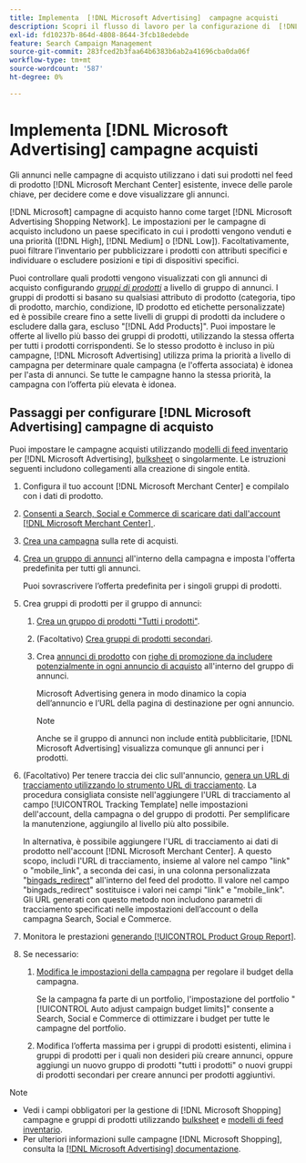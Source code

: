 ```yaml
---
title: Implementa  [!DNL Microsoft Advertising]  campagne acquisti
description: Scopri il flusso di lavoro per la configurazione di  [!DNL Microsoft Advertising]  campagne di acquisto.
exl-id: fd10237b-864d-4808-8644-3fcb18edebde
feature: Search Campaign Management
source-git-commit: 283fced2b3faa64b6383b6ab2a41696cba0da06f
workflow-type: tm+mt
source-wordcount: '587'
ht-degree: 0%

---
```


# Implementa [!DNL Microsoft Advertising] campagne acquisti

Gli annunci nelle campagne di acquisto utilizzano i dati sui prodotti nel feed di prodotto [!DNL Microsoft Merchant Center] esistente, invece delle parole chiave, per decidere come e dove visualizzare gli annunci.

[!DNL Microsoft] campagne di acquisto hanno come target [!DNL Microsoft Advertising Shopping Network]. Le impostazioni per le campagne di acquisto includono un paese specificato in cui i prodotti vengono venduti e una priorità ([!DNL High], [!DNL Medium] o [!DNL Low]). Facoltativamente, puoi filtrare l’inventario per pubblicizzare i prodotti con attributi specifici e individuare o escludere posizioni e tipi di dispositivi specifici.

Puoi controllare quali prodotti vengono visualizzati con gli annunci di acquisto configurando *[gruppi di prodotti](/help/search-social-commerce/campaign-management/campaigns/product-group-about.md)* a livello di gruppo di annunci. I gruppi di prodotti si basano su qualsiasi attributo di prodotto (categoria, tipo di prodotto, marchio, condizione, ID prodotto ed etichette personalizzate) ed è possibile creare fino a sette livelli di gruppi di prodotti da includere o escludere dalla gara, escluso &quot;[!DNL Add Products]&quot;. Puoi impostare le offerte al livello più basso dei gruppi di prodotti, utilizzando la stessa offerta per tutti i prodotti corrispondenti. Se lo stesso prodotto è incluso in più campagne, [!DNL Microsoft Advertising] utilizza prima la priorità a livello di campagna per determinare quale campagna (e l&#39;offerta associata) è idonea per l&#39;asta di annunci. Se tutte le campagne hanno la stessa priorità, la campagna con l’offerta più elevata è idonea.

## Passaggi per configurare [!DNL Microsoft Advertising] campagne di acquisto

Puoi impostare le campagne acquisti utilizzando [modelli di feed inventario](/help/search-social-commerce/campaign-management/inventory-feeds/inventory-feeds-about.md) per [!DNL Microsoft Advertising], [bulksheet](/help/search-social-commerce/campaign-management/bulksheets/bulksheet-about.md) o singolarmente. Le istruzioni seguenti includono collegamenti alla creazione di singole entità.

1. Configura il tuo account [!DNL Microsoft Merchant Center] e compilalo con i dati di prodotto.

1. [Consenti a Search, Social e Commerce di scaricare dati dall&#39;account [!DNL Microsoft Merchant Center] &#x200B;](/help/search-social-commerce/campaign-management/accounts/merchant-account-manage.md).

1. [Crea una campagna](/help/search-social-commerce/campaign-management/campaigns/campaign-manage.md) sulla rete di acquisti.

1. [Crea un gruppo di annunci](/help/search-social-commerce/campaign-management/campaigns/ad-group-manage.md) all&#39;interno della campagna e imposta l&#39;offerta predefinita per tutti gli annunci.

   Puoi sovrascrivere l’offerta predefinita per i singoli gruppi di prodotti.

1. Crea gruppi di prodotti per il gruppo di annunci:

   1. [Crea un gruppo di prodotti &quot;Tutti i prodotti&quot;](/help/search-social-commerce/campaign-management/campaigns/product-group-manage.md).

   1. (Facoltativo) [Crea gruppi di prodotti secondari](/help/search-social-commerce/campaign-management/campaigns/product-group-manage.md).

   1. Crea [annunci di prodotto](/help/search-social-commerce/campaign-management/campaigns/ad-manage.md) con [righe di promozione da includere potenzialmente in ogni annuncio di acquisto](/help/search-social-commerce/campaign-management/campaigns/product-group-settings-microsoft.md) all&#39;interno del gruppo di annunci.

      Microsoft Advertising genera in modo dinamico la copia dell’annuncio e l’URL della pagina di destinazione per ogni annuncio.

      >[!NOTE]
      >
      >Anche se il gruppo di annunci non include entità pubblicitarie, [!DNL Microsoft Advertising] visualizza comunque gli annunci per i prodotti.

1. (Facoltativo) Per tenere traccia dei clic sull&#39;annuncio, [genera un URL di tracciamento utilizzando lo strumento URL di tracciamento](/help/search-social-commerce/tools/click-tracking-url-generate.md). La procedura consigliata consiste nell&#39;aggiungere l&#39;URL di tracciamento al campo [!UICONTROL Tracking Template] nelle impostazioni dell&#39;account, della campagna o del gruppo di prodotti. Per semplificare la manutenzione, aggiungilo al livello più alto possibile.

   In alternativa, è possibile aggiungere l&#39;URL di tracciamento ai dati di prodotto nell&#39;account [!DNL Microsoft Merchant Center]. A questo scopo, includi l&#39;URL di tracciamento, insieme al valore nel campo &quot;link&quot; o &quot;mobile_link&quot;, a seconda dei casi, in una colonna personalizzata &quot;[bingads_redirect](https://help.ads.microsoft.com/#apex/3/en/51084)&quot; all&#39;interno del feed del prodotto. Il valore nel campo &quot;bingads_redirect&quot; sostituisce i valori nei campi &quot;link&quot; e &quot;mobile_link&quot;. Gli URL generati con questo metodo non includono parametri di tracciamento specificati nelle impostazioni dell’account o della campagna Search, Social e Commerce.

1. Monitora le prestazioni [generando [!UICONTROL Product Group Report]](/help/search-social-commerce/reports/management/basic-advanced/basic-advanced-report-generate.md).

1. Se necessario:

   1. [Modifica le impostazioni della campagna](/help/search-social-commerce/campaign-management/campaigns/campaign-manage.md) per regolare il budget della campagna.

      Se la campagna fa parte di un portfolio, l&#39;impostazione del portfolio &quot;[!UICONTROL Auto adjust campaign budget limits]&quot; consente a Search, Social e Commerce di ottimizzare i budget per tutte le campagne del portfolio.

   1. Modifica l’offerta massima per i gruppi di prodotti esistenti, elimina i gruppi di prodotti per i quali non desideri più creare annunci, oppure aggiungi un nuovo gruppo di prodotti &quot;tutti i prodotti&quot; o nuovi gruppi di prodotti secondari per creare annunci per prodotti aggiuntivi.

>[!NOTE]
>
>* Vedi i campi obbligatori per la gestione di [!DNL Microsoft Shopping] campagne e gruppi di prodotti utilizzando [bulksheet](/help/search-social-commerce/campaign-management/bulksheets/bulksheet-data-formats/bulksheet-data-microsoft.md) e [modelli di feed inventario](/help/search-social-commerce/campaign-management/inventory-feeds/ad-templates/template-microsoft-shopping.md).
>* Per ulteriori informazioni sulle campagne [!DNL Microsoft Shopping], consulta la [[!DNL Microsoft Advertising] documentazione](https://help.ads.microsoft.com/#apex/3/en/50903).
